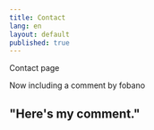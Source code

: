 ```yaml
---
title: Contact
lang: en
layout: default
published: true
---
```



Contact page

Now including a comment by fobano

## "Here's my comment."
